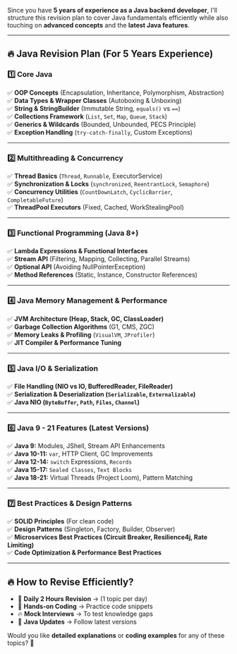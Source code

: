 Since you have **5 years of experience as a Java backend developer**, I'll structure this revision plan to cover Java fundamentals efficiently while also touching on **advanced concepts** and the **latest Java features**.

---

## **🔥 Java Revision Plan (For 5 Years Experience)**
### **1️⃣ Core Java**
✅ **OOP Concepts** (Encapsulation, Inheritance, Polymorphism, Abstraction)  
✅ **Data Types & Wrapper Classes** (Autoboxing & Unboxing)  
✅ **String & StringBuilder** (Immutable String, `equals()` vs `==`)  
✅ **Collections Framework** (`List`, `Set`, `Map`, `Queue`, `Stack`)  
✅ **Generics & Wildcards** (Bounded, Unbounded, PECS Principle)  
✅ **Exception Handling** (`try-catch-finally`, Custom Exceptions)

---

### **2️⃣ Multithreading & Concurrency**
✅ **Thread Basics** (`Thread`, `Runnable`, ExecutorService)  
✅ **Synchronization & Locks** (`synchronized`, `ReentrantLock`, `Semaphore`)  
✅ **Concurrency Utilities** (`CountDownLatch`, `CyclicBarrier`, `CompletableFuture`)  
✅ **ThreadPool Executors** (Fixed, Cached, WorkStealingPool)

---

### **3️⃣ Functional Programming (Java 8+)**
✅ **Lambda Expressions & Functional Interfaces**  
✅ **Stream API** (Filtering, Mapping, Collecting, Parallel Streams)  
✅ **Optional API** (Avoiding NullPointerException)  
✅ **Method References** (Static, Instance, Constructor References)

---

### **4️⃣ Java Memory Management & Performance**
✅ **JVM Architecture (Heap, Stack, GC, ClassLoader)**  
✅ **Garbage Collection Algorithms** (G1, CMS, ZGC)  
✅ **Memory Leaks & Profiling** (`VisualVM`, `JProfiler`)  
✅ **JIT Compiler & Performance Tuning**

---

### **5️⃣ Java I/O & Serialization**
✅ **File Handling (NIO vs IO, BufferedReader, FileReader)**  
✅ **Serialization & Deserialization (`Serializable`, `Externalizable`)**  
✅ **Java NIO (`ByteBuffer`, `Path`, `Files`, `Channel`)**

---

### **6️⃣ Java 9 - 21 Features (Latest Versions)**
✅ **Java 9:** Modules, JShell, Stream API Enhancements  
✅ **Java 10-11:** `var`, HTTP Client, GC Improvements  
✅ **Java 12-14:** `switch` Expressions, `Records`  
✅ **Java 15-17:** `Sealed Classes`, `Text Blocks`  
✅ **Java 18-21:** Virtual Threads (Project Loom), Pattern Matching

---

### **7️⃣ Best Practices & Design Patterns**
✅ **SOLID Principles** (For clean code)  
✅ **Design Patterns** (Singleton, Factory, Builder, Observer)  
✅ **Microservices Best Practices (Circuit Breaker, Resilience4j, Rate Limiting)**  
✅ **Code Optimization & Performance Best Practices**

---

## **🔥 How to Revise Efficiently?**
- 📌 **Daily 2 Hours Revision** → (1 topic per day)
- 📝 **Hands-on Coding** → Practice code snippets
- 🔥 **Mock Interviews** → To test knowledge gaps
- 🚀 **Java Updates** → Follow latest versions

Would you like **detailed explanations** or **coding examples** for any of these topics? 🚀